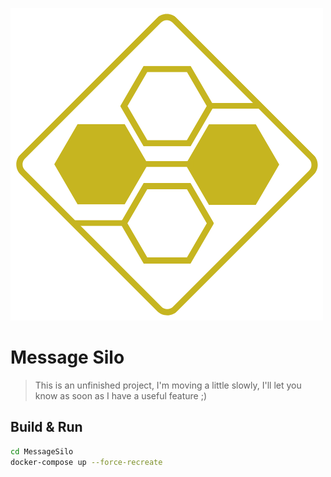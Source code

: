 ![Logo MessageSilo](src/MessageSilo.BlazorApp/MessageSilo.BlazorApp/wwwroot/brand-logo.png) 
# Message Silo

> This is an unfinished project, I'm moving a little slowly, I'll let you know as soon as I have a useful feature ;)

## Build & Run

```bash
cd MessageSilo
docker-compose up --force-recreate
```
